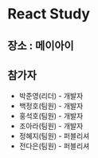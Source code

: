 # React Study

## 장소 : 메이아이

## 참가자

- 박준영(리더) - 개발자
- 백정호(팀원) - 개발자
- 홍석호(팀원) - 개발자
- 조아라(팀원) - 개발자
- 정혜지(팀원) - 퍼블리셔
- 전다은(팀원) - 퍼블리셔


